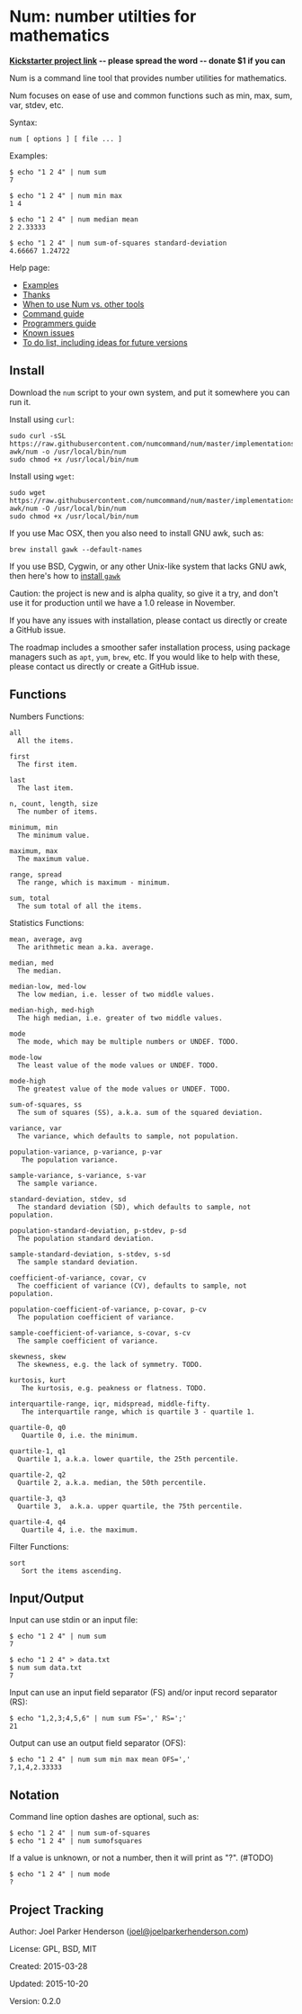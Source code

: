 # Num: number utilties for mathematics

<b>[Kickstarter project link](https://www.kickstarter.com/projects/joelparkerhenderson/num-number-utilities-for-mathematics) -- please spread the word -- donate $1 if you can</b>

Num is a command line tool that provides number utilities for mathematics.

Num focuses on ease of use and common functions such as min, max, sum, var, stdev, etc.

Syntax:

    num [ options ] [ file ... ]

Examples:

    $ echo "1 2 4" | num sum
    7

    $ echo "1 2 4" | num min max
    1 4

    $ echo "1 2 4" | num median mean
    2 2.33333

    $ echo "1 2 4" | num sum-of-squares standard-deviation
    4.66667 1.24722

Help page:

  * [Examples](doc/examples.md)
  * [Thanks](doc/thanks.md)
  * [When to use Num vs. other tools](doc/when-to-use-num-vs-other-tools.md)
  * [Command guide](doc/command-guide.md)
  * [Programmers guide](doc/programmers-guide.md)
  * [Known issues](doc/known-issues.md)
  * [To do list, including ideas for future versions](doc/todo.md)

## Install

Download the `num` script to your own system, and put it somewhere you can run it.

Install using `curl`:

    sudo curl -sSL https://raw.githubusercontent.com/numcommand/num/master/implementations/num-awk/num -o /usr/local/bin/num
    sudo chmod +x /usr/local/bin/num

Install using `wget`:

    sudo wget https://raw.githubusercontent.com/numcommand/num/master/implementations/num-awk/num -O /usr/local/bin/num
    sudo chmod +x /usr/local/bin/num

If you use Mac OSX, then you also need to install GNU awk, such as:

    brew install gawk --default-names

If you use BSD, Cygwin, or any other Unix-like system that lacks GNU awk,
then here's how to [install `gawk`](https://www.gnu.org/software/gawk/manual/html_node/Quick-Installation.html)

Caution: the project is new and is alpha quality, so give it a try, and don't use it for production until we have a 1.0 release in November.

If you have any issues with installation, please contact us directly or create a GitHub issue.

The roadmap includes a smoother safer installation process, using package managers such as `apt`, `yum`, `brew`, etc. If you would like to help with these, please contact us directly or create a GitHub issue.


## Functions

Numbers Functions:

    all
      All the items.

    first
      The first item.

    last
      The last item.

    n, count, length, size
      The number of items.

    minimum, min
      The minimum value.

    maximum, max
      The maximum value.

    range, spread
      The range, which is maximum - minimum.

    sum, total
      The sum total of all the items.

Statistics Functions:

    mean, average, avg
      The arithmetic mean a.ka. average.

    median, med
      The median.

    median-low, med-low
      The low median, i.e. lesser of two middle values.

    median-high, med-high
      The high median, i.e. greater of two middle values.

    mode
      The mode, which may be multiple numbers or UNDEF. TODO.

    mode-low
      The least value of the mode values or UNDEF. TODO.

    mode-high
      The greatest value of the mode values or UNDEF. TODO.

    sum-of-squares, ss
      The sum of squares (SS), a.k.a. sum of the squared deviation.

    variance, var
      The variance, which defaults to sample, not population.

    population-variance, p-variance, p-var
       The population variance.

    sample-variance, s-variance, s-var
      The sample variance.

    standard-deviation, stdev, sd
      The standard deviation (SD), which defaults to sample, not population.

    population-standard-deviation, p-stdev, p-sd
      The population standard deviation.

    sample-standard-deviation, s-stdev, s-sd
      The sample standard deviation.

    coefficient-of-variance, covar, cv
      The coefficient of variance (CV), defaults to sample, not population.

    population-coefficient-of-variance, p-covar, p-cv
      The population coefficient of variance.

    sample-coefficient-of-variance, s-covar, s-cv
      The sample coefficient of variance.

    skewness, skew
      The skewness, e.g. the lack of symmetry. TODO.

    kurtosis, kurt
       The kurtosis, e.g. peakness or flatness. TODO.

    interquartile-range, iqr, midspread, middle-fifty.
       The interquartile range, which is quartile 3 - quartile 1.

    quartile-0, q0
       Quartile 0, i.e. the minimum.

    quartile-1, q1
      Quartile 1, a.k.a. lower quartile, the 25th percentile.

    quartile-2, q2
      Quartile 2, a.k.a. median, the 50th percentile.

    quartile-3, q3
      Quartile 3,  a.k.a. upper quartile, the 75th percentile.

    quartile-4, q4
       Quartile 4, i.e. the maximum.

Filter Functions:

    sort
       Sort the items ascending.


## Input/Output

Input can use stdin or an input file:

    $ echo "1 2 4" | num sum
    7

    $ echo "1 2 4" > data.txt
    $ num sum data.txt
    7

Input can use an input field separator (FS) and/or input record separator (RS):

    $ echo "1,2,3;4,5,6" | num sum FS=',' RS=';'
    21

Output can use an output field separator (OFS):

    $ echo "1 2 4" | num sum min max mean OFS=','
    7,1,4,2.33333


## Notation

Command line option dashes are optional, such as:

    $ echo "1 2 4" | num sum-of-squares
    $ echo "1 2 4" | num sumofsquares

If a value is unknown, or not a number, then it will print as "?". (#TODO)

    $ echo "1 2 4" | num mode
    ?


## Project Tracking

Author: Joel Parker Henderson (joel@joelparkerhenderson.com)

License: GPL, BSD, MIT

Created: 2015-03-28

Updated: 2015-10-20

Version: 0.2.0
